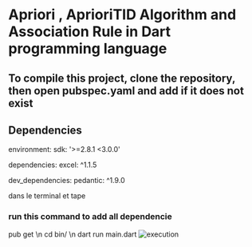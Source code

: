 # Apriori , AprioriTID Algorithm and Association  Rule in Dart programming language
## To compile this project, clone the repository, then open  pubspec.yaml and add if it does not exist
## Dependencies
environment:
  sdk: '>=2.8.1 <3.0.0'
  
dependencies:
  excel: ^1.1.5

dev_dependencies:
  pedantic: ^1.9.0
  
dans le terminal et tape
### run this command to add   all dependencie   
  pub get \n
  cd bin/ \n
  dart run main.dart
![execution](https://user-images.githubusercontent.com/63323044/107106056-fea36100-6829-11eb-8bf2-2de480b947c9.png)
